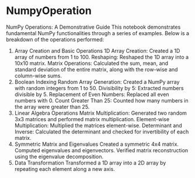 # NumpyOperation
NumPy Operations: A Demonstrative Guide
This notebook demonstrates fundamental NumPy functionalities through a series of examples. Below is a breakdown of the operations performed:

1. Array Creation and Basic Operations
1D Array Creation: Created a 1D array of numbers from 1 to 100.
Reshaping: Reshaped the 1D array into a 10x10 matrix.
Matrix Operations: Calculated the sum, mean, and standard deviation of the entire matrix, along with the row-wise and column-wise sums.
2. Boolean Indexing
Random Array Generation: Created a NumPy array with random integers from 1 to 50.
Divisibility by 5: Extracted numbers divisible by 5.
Replacement of Even Numbers: Replaced all even numbers with 0.
Count Greater Than 25: Counted how many numbers in the array were greater than 25.
3. Linear Algebra Operations
Matrix Multiplication: Generated two random 3x3 matrices and performed matrix multiplication.
Element-wise Multiplication: Multiplied the matrices element-wise.
Determinant and Inverse: Calculated the determinant and checked for invertibility of each matrix.
4. Symmetric Matrix and Eigenvalues
Created a symmetric 4x4 matrix.
Computed eigenvalues and eigenvectors.
Verified matrix reconstruction using the eigenvalue decomposition.
5. Data Transformation
Transformed a 1D array into a 2D array by repeating each element along a new axis.
